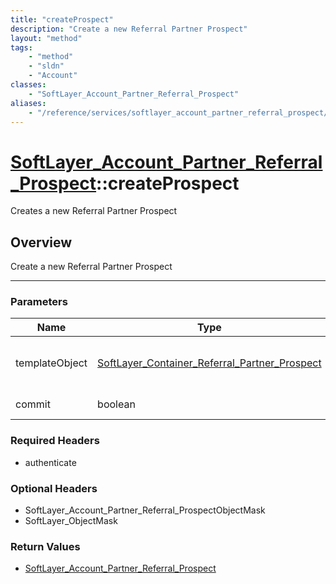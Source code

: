 ```yaml
---
title: "createProspect"
description: "Create a new Referral Partner Prospect"
layout: "method"
tags:
    - "method"
    - "sldn"
    - "Account"
classes:
    - "SoftLayer_Account_Partner_Referral_Prospect"
aliases:
    - "/reference/services/softlayer_account_partner_referral_prospect/createProspect"
---
```

# [SoftLayer_Account_Partner_Referral_Prospect](/reference/services/SoftLayer_Account_Partner_Referral_Prospect)::createProspect

Creates a new Referral Partner Prospect


## Overview 
Create a new Referral Partner Prospect 

-----

### Parameters 
|Name | Type | Description |
| --- | --- | --- |
|templateObject| <a href='/reference/datatypes/SoftLayer_Container_Referral_Partner_Prospect'>SoftLayer_Container_Referral_Partner_Prospect </a>| use an container object for transport|
|commit| boolean| Commit Flag|


### Required Headers
* authenticate


### Optional Headers
* SoftLayer_Account_Partner_Referral_ProspectObjectMask
* SoftLayer_ObjectMask

### Return Values
* <a href='/reference/datatypes/SoftLayer_Account_Partner_Referral_Prospect'>SoftLayer_Account_Partner_Referral_Prospect </a>




